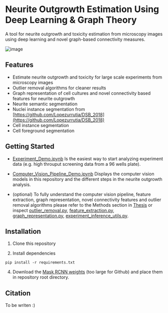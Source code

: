 
#  Neurite Outgrowth Estimation Using Deep Learning & Graph Theory

A tool for neurite outgrowth and toxicity estimation from microscopy images using deep learning and novel graph-based connectivity measures.


![image](https://github.com/YoavLotem/Automatic-Neurite-Outgrowth-Quantification-Using-Deep-Learning/blob/master/assets/readme_im_compressed.png)


## Features

- Estimate neurite outgrowth and toxicity for large scale experiments from microscopy images
- Outlier removal algorithms for cleaner results  
- Graph representation of cell cultures and novel connectivity based features for neurite outgrowth
- Neurite semantic segmentation
- Nuclei instance segmentation from [https://github.com/Lopezurrutia/DSB_2018](https://github.com/Lopezurrutia/DSB_2018)
- Cell instance segmentation
- Cell foreground segmentation


## Getting Started

- [Experiment_Demo.ipynb](https://github.com/YoavLotem/Automatic-Neurite-Outgrowth-Quantification-Using-Deep-Learning/blob/master/Experiment_Demo.ipynb) Is the easiest way to start analyzing experiment data (e.g. high throuput screening data from a 96 wells plate). 

- [Computer_Vision_Pipeline_Demo.ipynb](https://github.com/YoavLotem/Automatic-Neurite-Outgrowth-Quantification-Using-Deep-Learning/blob/master/Computer_Vision_Pipeline_Demo.ipynb) Displays the computer vision models in this repository and the different steps in the neurite outgrowth analysis. 

- (optional) To fully understand the computer vision pipeline, feature extraction, graph representation, novel connectivity features and outlier removal algorithms please refer to the Methods section in [Thesis](https://docs.google.com/document/d/1lT-KUPgt1lQyyrHHMAMJNzhnqgL5ts-7/edit?usp=sharing&ouid=103117274956717598825&rtpof=true&sd=true) or inspect [outlier_removal.py](https://github.com/YoavLotem/Automatic-Neurite-Outgrowth-Quantification-Using-Deep-Learning/blob/master/src/data_processing/outlier_removal.py), [feature_extraction.py](https://github.com/YoavLotem/Automatic-Neurite-Outgrowth-Quantification-Using-Deep-Learning/blob/master/src/data_processing/feature_extraction.py), [graph_representation.py](https://github.com/YoavLotem/Automatic-Neurite-Outgrowth-Quantification-Using-Deep-Learning/blob/master/src/computer_vision_pipeline/graph/graph_representation.py), [experiment_inference_utils.py](https://github.com/YoavLotem/Automatic-Neurite-Outgrowth-Quantification-Using-Deep-Learning/blob/master/src/computer_vision_pipeline/experiment_inference_utils.py). 

## Installation

1. Clone this repository

2. Install dependencies
```
pip install -r requirements.txt
```

4. Download the [Mask RCNN weights](https://drive.google.com/file/d/1sX5u0dEBvA8Y8z8UObXsty-CE_TjWNKH/view?usp=sharing) (too large for Github) and place them in repository root directory. 
    
## Citation
To be writen :)
